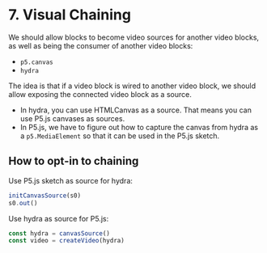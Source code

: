 # 7. Visual Chaining

We should allow blocks to become video sources for another video blocks, as well as being the consumer of another video blocks:

- `p5.canvas`
- `hydra`

The idea is that if a video block is wired to another video block, we should allow exposing the connected video block as a source.

- In hydra, you can use HTMLCanvas as a source. That means you can use P5.js canvases as sources.
- In P5.js, we have to figure out how to capture the canvas from hydra as a `p5.MediaElement` so that it can be used in the P5.js sketch.

## How to opt-in to chaining

Use P5.js sketch as source for hydra:

```js
initCanvasSource(s0)
s0.out()
```

Use hydra as source for P5.js:

```js
const hydra = canvasSource()
const video = createVideo(hydra)
```
